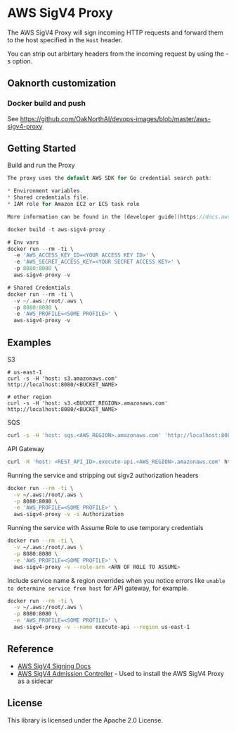 # AWS SigV4 Proxy

The AWS SigV4 Proxy will sign incoming HTTP requests and forward them to the host specified in the `Host` header.

You can strip out arbirtary headers from the incoming request by using the -s option.

## Oaknorth customization

### Docker build and push

  See https://github.com/OakNorthAI/devops-images/blob/master/aws-sigv4-proxy

## Getting Started

Build and run the Proxy

```go
The proxy uses the default AWS SDK for Go credential search path:

* Environment variables.
* Shared credentials file.
* IAM role for Amazon EC2 or ECS task role

More information can be found in the [developer guide](https://docs.aws.amazon.com/sdk-for-go/v1/developer-guide/configuring-sdk.html)

docker build -t aws-sigv4-proxy .

# Env vars
docker run --rm -ti \
  -e 'AWS_ACCESS_KEY_ID=<YOUR ACCESS KEY ID>' \
  -e 'AWS_SECRET_ACCESS_KEY=<YOUR SECRET ACCESS KEY>' \
  -p 8080:8080 \
  aws-sigv4-proxy -v

# Shared Credentials
docker run --rm -ti \
  -v ~/.aws:/root/.aws \
  -p 8080:8080 \
  -e 'AWS_PROFILE=<SOME PROFILE>' \
  aws-sigv4-proxy -v
```

## Examples

S3
```
# us-east-1
curl -s -H 'host: s3.amazonaws.com' http://localhost:8080/<BUCKET_NAME>

# other region
curl -s -H 'host: s3.<BUCKET_REGION>.amazonaws.com' http://localhost:8080/<BUCKET_NAME>
```

SQS
```sh
curl -s -H 'host: sqs.<AWS_REGION>.amazonaws.com' 'http://localhost:8080/<AWS_ACCOUNT_ID>/<QUEUE_NAME>?Action=SendMessage&MessageBody=example'
```

API Gateway
```sh
curl -H 'host: <REST_API_ID>.execute-api.<AWS_REGION>.amazonaws.com' http://localhost:8080/<STAGE>/<PATH>
```

Running the service and stripping out sigv2 authorization headers
```sh
docker run --rm -ti \
  -v ~/.aws:/root/.aws \
  -p 8080:8080 \
  -e 'AWS_PROFILE=<SOME PROFILE>' \
  aws-sigv4-proxy -v -s Authorization
```

Running the service with Assume Role to use temporary credentials
```sh
docker run --rm -ti \
  -v ~/.aws:/root/.aws \
  -p 8080:8080 \
  -e 'AWS_PROFILE=<SOME PROFILE>' \
  aws-sigv4-proxy -v --role-arn <ARN OF ROLE TO ASSUME>
```

Include service name & region overrides when you notice errors like `unable to determine service from host` for API gateway, for example.
```sh
docker run --rm -ti \
  -v ~/.aws:/root/.aws \
  -p 8080:8080 \
  -e 'AWS_PROFILE=<SOME PROFILE>' \
  aws-sigv4-proxy -v --name execute-api --region us-east-1
```

## Reference

- [AWS SigV4 Signing Docs ](https://docs.aws.amazon.com/general/latest/gr/signature-version-4.html)
- [AWS SigV4 Admission Controller](https://github.com/aws-observability/aws-sigv4-proxy-admission-controller) - Used to install the AWS SigV4 Proxy as a sidecar


## License

This library is licensed under the Apache 2.0 License.

